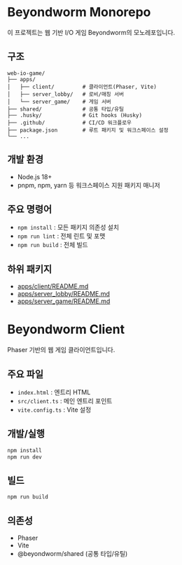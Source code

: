 # Beyondworm Monorepo

이 프로젝트는 웹 기반 I/O 게임 Beyondworm의 모노레포입니다.

## 구조

```
web-io-game/
├── apps/
│   ├── client/         # 클라이언트(Phaser, Vite)
│   ├── server_lobby/   # 로비/매칭 서버
│   └── server_game/    # 게임 서버
├── shared/             # 공통 타입/유틸
├── .husky/             # Git hooks (Husky)
├── .github/            # CI/CD 워크플로우
├── package.json        # 루트 패키지 및 워크스페이스 설정
└── ...
```

## 개발 환경

- Node.js 18+
- pnpm, npm, yarn 등 워크스페이스 지원 패키지 매니저

## 주요 명령어

- `npm install` : 모든 패키지 의존성 설치
- `npm run lint` : 전체 린트 및 포맷
- `npm run build` : 전체 빌드

## 하위 패키지

- [apps/client/README.md](./apps/client/README.md)
- [apps/server_lobby/README.md](./apps/server_lobby/README.md)
- [apps/server_game/README.md](./apps/server_game/README.md)

# Beyondworm Client

Phaser 기반의 웹 게임 클라이언트입니다.

## 주요 파일

- `index.html` : 엔트리 HTML
- `src/client.ts` : 메인 엔트리 포인트
- `vite.config.ts` : Vite 설정

## 개발/실행

```sh
npm install
npm run dev
```

## 빌드

```sh
npm run build
```

## 의존성

- Phaser
- Vite
- @beyondworm/shared (공통 타입/유틸)
